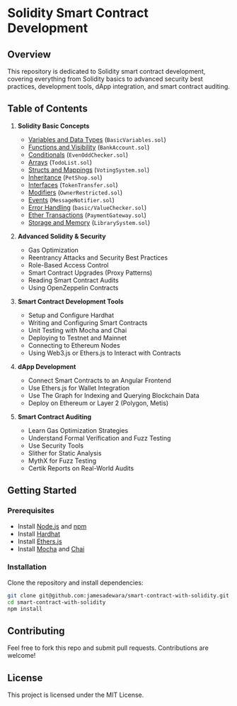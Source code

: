 # Solidity Smart Contract Development

## Overview
This repository is dedicated to Solidity smart contract development, covering everything from Solidity basics to advanced security best practices, development tools, dApp integration, and smart contract auditing.

## Table of Contents
1. **Solidity Basic Concepts**
   - [Variables and Data Types](basic/BasicVariables.sol) (`BasicVariables.sol`)
   - [Functions and Visibility](basic/BankAccount.sol) (`BankAccount.sol`)
   - [Conditionals](basic/EvenOddChecker.sol) (`EvenOddChecker.sol`)
   - [Arrays](basic/TodoList.sol) (`TodoList.sol`)
   - [Structs and Mappings](basic/VotingSystem.sol) (`VotingSystem.sol`)
   - [Inheritance](basic/PetShop.sol) (`PetShop.sol`)
   - [Interfaces](basic/TokenTransfer.sol) (`TokenTransfer.sol`)
   - [Modifiers](basic/OwnerRestricted.sol) (`OwnerRestricted.sol`)
   - [Events](basic/MessageNotifier.sol) (`MessageNotifier.sol`)
   - [Error Handling](#error-handling) (`basic/ValueChecker.sol`)
   - [Ether Transactions](basic/PaymentGateway.sol) (`PaymentGateway.sol`)
   - [Storage and Memory](basic/LibrarySystem.sol) (`LibrarySystem.sol`)

2. **Advanced Solidity & Security**  
   - Gas Optimization  
   - Reentrancy Attacks and Security Best Practices  
   - Role-Based Access Control  
   - Smart Contract Upgrades (Proxy Patterns)  
   - Reading Smart Contract Audits  
   - Using OpenZeppelin Contracts  

3. **Smart Contract Development Tools**  
   - Setup and Configure Hardhat  
   - Writing and Configuring Smart Contracts  
   - Unit Testing with Mocha and Chai  
   - Deploying to Testnet and Mainnet  
   - Connecting to Ethereum Nodes  
   - Using Web3.js or Ethers.js to Interact with Contracts  

4. **dApp Development**  
   - Connect Smart Contracts to an Angular Frontend  
   - Use Ethers.js for Wallet Integration  
   - Use The Graph for Indexing and Querying Blockchain Data  
   - Deploy on Ethereum or Layer 2 (Polygon, Metis)  

5. **Smart Contract Auditing**  
   - Learn Gas Optimization Strategies  
   - Understand Formal Verification and Fuzz Testing  
   - Use Security Tools  
   - Slither for Static Analysis  
   - MythX for Fuzz Testing  
   - Certik Reports on Real-World Audits  

## Getting Started
### Prerequisites
- Install [Node.js](https://nodejs.org/) and [npm](https://www.npmjs.com/)
- Install [Hardhat](https://hardhat.org/)
- Install [Ethers.js](https://docs.ethers.io/)
- Install [Mocha](https://mochajs.org/) and [Chai](https://www.chaijs.com/)

### Installation
Clone the repository and install dependencies:
```sh
git clone git@github.com:jamesadewara/smart-contract-with-solidity.git
cd smart-contract-with-solidity
npm install
```

## Contributing
Feel free to fork this repo and submit pull requests. Contributions are welcome!

## License
This project is licensed under the MIT License.


